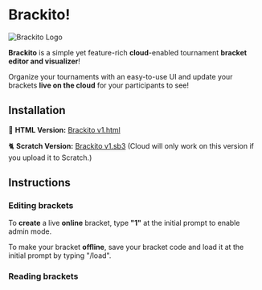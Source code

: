 # Brackito!

![Brackito Logo](https://github-production-user-asset-6210df.s3.amazonaws.com/83916751/428316987-c20ccc99-c4a2-49cf-bacb-acaf40b89d2f.png?X-Amz-Algorithm=AWS4-HMAC-SHA256&X-Amz-Credential=AKIAVCODYLSA53PQK4ZA%2F20250329%2Fus-east-1%2Fs3%2Faws4_request&X-Amz-Date=20250329T130805Z&X-Amz-Expires=300&X-Amz-Signature=30633b73f6890a02fe73360212d2e67c4e8f50207f387d7785249f15851e0a4b&X-Amz-SignedHeaders=host)

**Brackito** is a simple yet feature-rich **cloud**-enabled tournament **bracket editor and visualizer**!

Organize your tournaments with an easy-to-use UI and update your brackets **live on the cloud** for your participants to see!

## Installation

🚀 **HTML Version:** [Brackito v1.html](https://github.com/FiFiFiZ/Brackito/blob/1221f32ba39174f723c6c6297ca90041bd8315e1/Brackito%20v1.html)

🐈 **Scratch Version:** [Brackito v1.sb3](https://github.com/FiFiFiZ/Brackito/blob/1221f32ba39174f723c6c6297ca90041bd8315e1/Brackito%20v1.sb3) (Cloud will only work on this version if you upload it to Scratch.)

## Instructions
### Editing brackets

To **create** a live **online** bracket, type **"1"** at the initial prompt to enable admin mode.

To make your bracket **offline**, save your bracket code and load it at the initial prompt by typing "/load".



### Reading brackets







